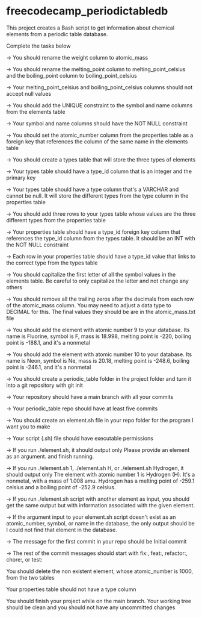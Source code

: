 # freecodecamp_periodictabledb
This project creates a Bash script to get information about chemical elements from a periodic table database.

Complete the tasks below

  -> You should rename the weight column to atomic_mass

  -> You should rename the melting_point column to melting_point_celsius and the boiling_point column to boiling_point_celsius

  -> Your melting_point_celsius and boiling_point_celsius columns should not accept null values

  -> You should add the UNIQUE constraint to the symbol and name columns from the elements table

  -> Your symbol and name columns should have the NOT NULL constraint

  -> You should set the atomic_number column from the properties table as a foreign key that references the column of the same name in the elements table

  -> You should create a types table that will store the three types of elements

  -> Your types table should have a type_id column that is an integer and the primary key

  -> Your types table should have a type column that's a VARCHAR and cannot be null. It will store the different types from the type column in the properties table

  -> You should add three rows to your types table whose values are the three different types from the properties table

  -> Your properties table should have a type_id foreign key column that references the type_id column from the types table. It should be an INT with the NOT NULL constraint

  -> Each row in your properties table should have a type_id value that links to the correct type from the types table

  -> You should capitalize the first letter of all the symbol values in the elements table. Be careful to only capitalize the letter and not change any others

  -> You should remove all the trailing zeros after the decimals from each row of the atomic_mass column. You may need to adjust a data type to DECIMAL for this. The final values they should be are in the atomic_mass.txt file

  -> You should add the element with atomic number 9 to your database. Its name is Fluorine, symbol is F, mass is 18.998, melting point is -220, boiling point is -188.1, and it's a nonmetal

  -> You should add the element with atomic number 10 to your database. Its name is Neon, symbol is Ne, mass is 20.18, melting point is -248.6, boiling point is -246.1, and it's a nonmetal

  -> You should create a periodic_table folder in the project folder and turn it into a git repository with git init

  -> Your repository should have a main branch with all your commits

  -> Your periodic_table repo should have at least five commits

  -> You should create an element.sh file in your repo folder for the program I want you to make

  -> Your script (.sh) file should have executable permissions

  -> If you run ./element.sh, it should output only Please provide an element as an argument. and finish running.

  -> If you run ./element.sh 1, ./element.sh H, or ./element.sh Hydrogen, it should output only The element with atomic number 1 is Hydrogen (H). It's a nonmetal, with a mass of 1.008 amu. Hydrogen has a melting point of -259.1 celsius and a boiling point of -252.9 celsius.

  -> If you run ./element.sh script with another element as input, you should get the same output but with information associated with the given element.

  -> If the argument input to your element.sh script doesn't exist as an atomic_number, symbol, or name in the database, the only output should be I could not find that element in the database.

  -> The message for the first commit in your repo should be Initial commit

  -> The rest of the commit messages should start with fix:, feat:, refactor:, chore:, or test:

You should delete the non existent element, whose atomic_number is 1000, from the two tables

Your properties table should not have a type column

You should finish your project while on the main branch. Your working tree should be clean and you should not have any uncommitted changes

